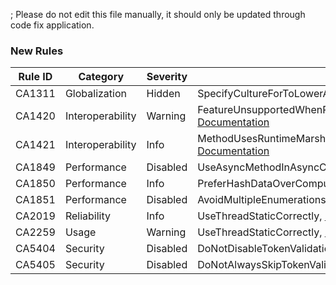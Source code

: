 ; Please do not edit this file manually, it should only be updated through code fix application.

### New Rules

Rule ID | Category | Severity | Notes
--------|----------|----------|-------
CA1311 | Globalization | Hidden | SpecifyCultureForToLowerAndToUpper, [Documentation](https://docs.microsoft.com/dotnet/fundamentals/code-analysis/quality-rules/ca1311)
CA1420 | Interoperability | Warning | FeatureUnsupportedWhenRuntimeMarshallingDisabled, [Documentation](https://docs.microsoft.com/dotnet/fundamentals/code-analysis/quality-rules/ca1420)
CA1421 | Interoperability | Info | MethodUsesRuntimeMarshallingEvenWhenMarshallingDisabled, [Documentation](https://docs.microsoft.com/dotnet/fundamentals/code-analysis/quality-rules/ca1421)
CA1849 | Performance | Disabled | UseAsyncMethodInAsyncContext, [Documentation](https://docs.microsoft.com/dotnet/fundamentals/code-analysis/quality-rules/ca1849)
CA1850 | Performance | Info | PreferHashDataOverComputeHashAnalyzer, [Documentation](https://docs.microsoft.com/dotnet/fundamentals/code-analysis/quality-rules/ca1850)
CA1851 | Performance | Disabled | AvoidMultipleEnumerations, [Documentation](https://docs.microsoft.com/dotnet/fundamentals/code-analysis/quality-rules/ca1851)
CA2019 | Reliability | Info | UseThreadStaticCorrectly, [Documentation](https://docs.microsoft.com/dotnet/fundamentals/code-analysis/quality-rules/ca2019)
CA2259 | Usage | Warning | UseThreadStaticCorrectly, [Documentation](https://docs.microsoft.com/dotnet/fundamentals/code-analysis/quality-rules/ca2259)
CA5404 | Security | Disabled | DoNotDisableTokenValidationChecks, [Documentation](https://docs.microsoft.com/visualstudio/code-quality/ca5404)
CA5405 | Security | Disabled | DoNotAlwaysSkipTokenValidationInDelegates, [Documentation](https://docs.microsoft.com/visualstudio/code-quality/ca5405)
